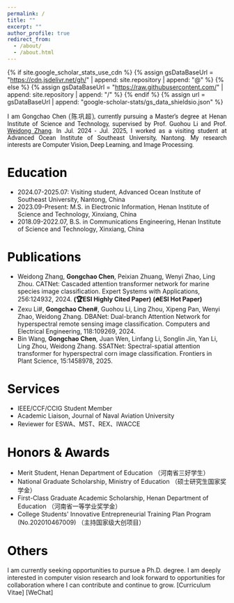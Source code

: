 ```yaml
---
permalink: /
title: ""
excerpt: ""
author_profile: true
redirect_from: 
  - /about/
  - /about.html
---
```


{% if site.google_scholar_stats_use_cdn %}
{% assign gsDataBaseUrl = "https://cdn.jsdelivr.net/gh/" | append: site.repository | append: "@" %}
{% else %}
{% assign gsDataBaseUrl = "https://raw.githubusercontent.com/" | append: site.repository | append: "/" %}
{% endif %}
{% assign url = gsDataBaseUrl | append: "google-scholar-stats/gs_data_shieldsio.json" %}

<span class='anchor' id='about-me'></span>


<p style="text-align: justify;font-family: Roboto;">
I am Gongchao Chen (陈巩超), currently pursuing a Master’s degree at Henan Institute of Science and Technology, supervised by Prof. Guohou Li and Prof. <a href = "https://xxgcxy.hist.edu.cn/info/1478/8956.htm" target = "_blank"> Weidong Zhang</a>. In Jul. 2024 - Jul. 2025, I worked as a visiting student at Advanced Ocean Institute of Southeast University, Nantong. My research interests are Computer Vision, Deep Learning, and Image Processing. 
</p>

<span class='anchor' id='edu'></span>

# <font color="#000000" >  Education</font>
+ 2024.07-2025.07: Visiting student, Advanced Ocean Institute of Southeast University, Nantong, China
+ 2023.09-Present: M.S. in Electronic Information, Henan Institute of Science and Technology, Xinxiang, China
+ 2018.09-2022.07, B.S. in Communications Engineering, Henan Institute of Science and Technology, Xinxiang, China

<span class='anchor' id='pub'></span>

# <font color="#000000" >  Publications </font>
+ Weidong Zhang, <b>Gongchao Chen</b>, Peixian Zhuang, Wenyi Zhao, Ling Zhou. CATNet: Cascaded attention transformer network for marine species image classification. Expert Systems with Applications, 256:124932, 2024. <b>(🏆ESI Highly Cited Paper)</b> <b>(🔥ESI Hot Paper)</b>
+ Zexu Li#, <b>Gongchao Chen#</b>, Guohou Li, Ling Zhou, Xipeng Pan, Wenyi Zhao, Weidong Zhang. DBANet: Dual-branch Attention Network for hyperspectral remote sensing image classification. Computers and Electrical Engineering, 118:109269, 2024.
+ Bin Wang, <b>Gongchao Chen</b>, Juan Wen, Linfang Li, Songlin Jin, Yan Li, Ling Zhou, Weidong Zhang. SSATNet: Spectral-spatial attention transformer for hyperspectral corn image classification. Frontiers in Plant Science, 15:1458978, 2025.

<span class='anchor' id='ser'></span>

# <font color="#000000" >  Services </font>
+ IEEE/CCF/CCIG Student Member
+ Academic Liaison, Journal of Naval Aviation University
+ Reviewer for ESWA、MST、REX、IWACCE

<span class='anchor' id='honor'></span>

# <font color="#000000" >  Honors & Awards </font>
+ Merit Student, Henan Department of Education （河南省三好学生）
+ National Graduate Scholarship, Ministry of Education （硕士研究生国家奖学金）
+ First-Class Graduate Academic Scholarship, Henan Department of Education （河南省一等学业奖学金）
+ College Students' Innovative Entrepreneurial Training Plan Program (No.202010467009) （主持国家级大创项目）

<span class='anchor' id='other'></span>

# <font color="#000000" >  Others </font>

I am currently seeking opportunities to pursue a Ph.D. degree.
I am deeply interested in computer vision research and look forward to opportunities for collaboration where I can contribute and continue to grow. [Curriculum Vitae] [WeChat]
